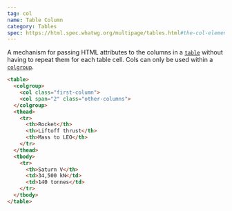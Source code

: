 ```yaml
---
tag: col
name: Table Column
category: Tables
spec: https://html.spec.whatwg.org/multipage/tables.html#the-col-element
---
```


A mechanism for passing HTML attributes to the columns in a [`table`](#table) without having to repeat them for each table cell. Cols can only be used within a [`colgroup`](#colgroup).

<!-- prettier-ignore-start -->
```html
<table>
  <colgroup>
    <col class="first-column">
    <col span="2" class="other-columns">
  </colgroup>
  <thead>
    <tr>
      <th>Rocket</th>
      <th>Liftoff thrust</th>
      <th>Mass to LEO</th>
    </tr>
  </thead>
  <tbody>
    <tr>
      <th>Saturn V</th>
      <td>34,500 kN</td>
      <td>140 tonnes</td>
    </tr>
  </tbody>
</table>
```
<!-- prettier-ignore-end -->

